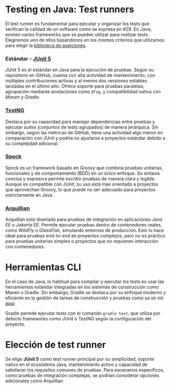 # Testing en Java: Test runners

El test runner es fundamental para ejecutar y organizar los tests que verifican la calidad de un software como se expresa en #29. En Java, existen varios frameworks que se pueden utilizar para realizar tests. Elegiremos uno de ellos basándonos en los mismos criterios que utilizamos para elegir la [biblioteca de aserciones](testing_aserciones.md).

### Estándar - [JUnit 5](https://github.com/junit-team/junit5)

JUnit 5 es el estándar en Java para la ejecución de pruebas. Según su repositorio en GitHub, cuenta con alta actividad de mantenimiento, con múltiples contribuciones activas y al menos dos versiones estables lanzadas en el último año. Ofrece soporte para pruebas paralelas, agrupación mediante anotaciones como `@Tag`, y compatibilidad nativa con *Maven* y *Gradle*.

### [TestNG](https://github.com/testng-team/testng)

Destaca por su capacidad para manejar dependencias entre pruebas y ejecutar *suites* (conjuntos de tests agrupados) de manera jerárquica. Sin embargo, según las métricas de *GitHub*, tiene una actividad algo menor en comparación con JUnit y podría no ajustarse a proyectos estándar debido a su complejidad adicional.

### [Spock](https://github.com/spockframework/spock)

Spock es un framework basado en *Groovy* que combina pruebas unitarias, funcionales y de comportamiento (BDD) en un único enfoque. Su sintaxis concisa y expresiva permite escribir pruebas de manera clara y legible. Aunque es compatible con JUnit, su uso está más orientado a proyectos que aprovechan Groovy, lo que puede no ser adecuado para proyectos estrictamente en Java.

### [Arquillian](https://github.com/arquillian)

Arquillian está diseñado para pruebas de integración en aplicaciones *Java EE* o *Jakarta EE*. Permite ejecutar pruebas dentro de contenedores reales, como *WildFly* o *GlassFish*, simulando entornos de producción. Esto lo hace ideal para pruebas end-to-end en proyectos complejos, pero no es práctico para pruebas unitarias simples o proyectos que no requieren interacción con contenedores.

# Herramientas CLI

En el caso de Java, lo habitual para compilar y ejecutar los tests es usar las herramientas estándar integradas en los sistemas de construcción como Maven o Gradle. Sin embargo, Gradle se destaca por su enfoque moderno y eficiente en la gestión de tareas de construcción y pruebas como ya se vió [aquí](gestor_tareas.md).

Gradle permite ejecutar tests con el comando `gradle test`, que utiliza por defecto frameworks como JUnit o TestNG según la configuración del proyecto. 

# Elección de test runner

Se elige **JUnit 5** como test runner principal por su simplicidad, soporte nativo en el ecosistema Java, mantenimiento activo y capacidad de satisfacer los requisitos comunes de pruebas. Para escenarios específicos, como pruebas de integración complejas, se podrían considerar opciones adicionales como Arquillian